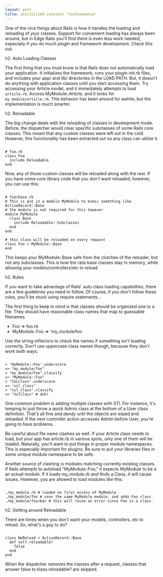 ```yaml
--- 
layout: post
title: unitialized constant "Technoweenie"
---
```

One of the nice things about Rails is how it handles the loading and reloading of your classes. Support for convenient loading has always been around, but in Edge Rails you'll find there is even less work needed, especially if you do much plugin and framework development. Check this out.

h2. Auto Loading Classes

The first thing that you must know is that Rails does not automatically load your application.  It initializes the framework, runs your plugin init.rb files, and includes your app/ and lib/ directories in the LOAD PATH.  But, it doesn't do anything with application classes until you start accessing them.  Try accessing your Article model, and it immediately attempts to load <code>article.rb</code>.  Access MyModule::Article, and it looks for <code>my_module/article.rb</code>.  This behavior has been around for awhile, but the implementation is much smarter.

h2. Reloadable

The big change deals with the reloading of classes in development mode.  Before, the dispatcher would clear specific subclasses of some Rails core classes.  This meant that any custom classes were left out in the cold.  However, this functionality has been extracted out so any class can utilize it.  

<pre><code>
# foo.rb
class Foo
  include Reloadable
end
</code></pre>

Now, any of those custom classes will be reloaded along with the rest.  If you have some core library code that you *don't* want reloaded, however, you can use this:

<pre><code>
# foo/base.rb
# This is put in a module MyModule to mimic something like ActiveRecord::Base
# the module is not required for this however
module MyModule
  class Base
    include Reloadable::Subclasses
  end
end

# this class will be reloaded on every request
class Foo < MyModule::Base
end
</code></pre>

This keeps your MyModule::Base safe from the clutches of the reloader, but not any subclasses.  This is how the rails base classes stay in memory, while allowing your models/controllers/etc to reload.

h2. Rules

If you want to take advantage of Rails' auto class loading capabilities, there are a few guidelines you need to follow.  Of course, if you don't follow these rules, you'll be stuck using require statements...

The first thing to keep in mind is that classes should be organized one to a file.  They should have reasonable class names that map to guessable filenames.

* Foo => foo.rb
* MyModule::Foo => 'my_module/foo

Use the string inflectors to check the names if something isn't loading correctly.  Don't use uppercase class names though, because they don't work both ways.

<pre><code>
> 'MyModule::Foo'.underscore
=> "my_module/foo"
> "my_module/foo".classify
=> "MyModule::Foo"
> "SSLClass".underscore
=> 'ssl_class'
> "ssl_class".classify
=> "SslClass" # doh!
</code></pre>

One common problem is adding multiple classes with STI.  For instance, it's temping to just throw a quick Admin class at the bottom of a User class definition.  That's all fine and dandy until the objects are wiped and reloaded.  If the next controller action accesses Admin before User, you're going to have problems.  

Be careful about file name clashes as well.  If your Article class needs to load, but your app has article.rb in various spots, only one of them will be loaded.  Naturally, you'll want to put things in proper module namespaces.  This is especially important for plugins.  Be sure to put your libraries files in some unique module namespace to be safe.

Another source of clashing is modules matching currently existing classes.  If Rails attempts to autoload "MyModule::Foo," it expects MyModule to be a an actual module.  If it loads my_module.rb and finds a Class, it will cause issues.  However, you are allowed to load modules like this:

<pre><code>
./my_module.rb # loaded on first access of MyModule
./my_module/foo # uses the same MyModule module, and adds Foo class
./my_module/foo/bar # this will raise an error since Foo is a class.
</code></pre>

h2. Getting around Reloadable

There are times when you don't want your models, controllers, etc to reload.  So, what's a guy to do?

<pre><code>
class NoReload < ActiveRecord::Base
  def self.reloadable?
    false
  end
end
</code></pre>

When the dispatcher removes the classes after a request, classes that answer false to klass.reloadable? are skipped.

